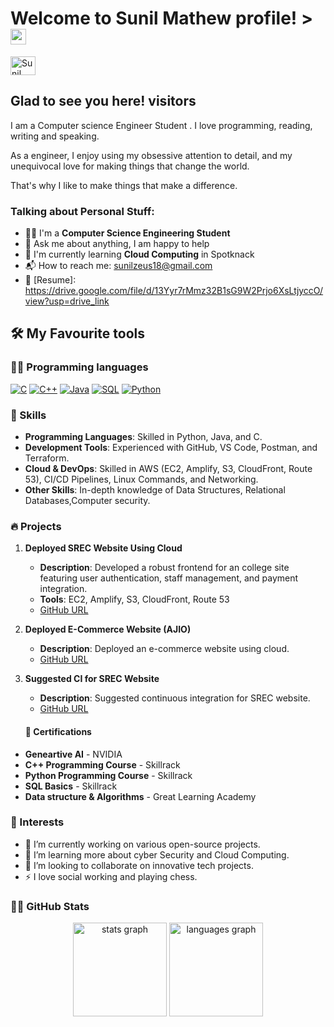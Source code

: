 # Welcome to Sunil Mathew profile! ><img src="https://media.giphy.com/media/hvRJCLFzcasrR4ia7z/giphy.gif" width="25px"></a>

<a href="https://www.linkedin.com/in/sunil-mathew-t-g/" target="_blank"><img align="center" src="https://raw.githubusercontent.com/rahuldkjain/github-profile-readme-generator/master/src/images/icons/Social/linked-in-alt.svg" alt="Sunil Mathew" height="30" width="40" /></a>
&nbsp;
## Glad to see you here!&nbsp;visitors

I am a Computer science  Engineer Student . I love programming, reading, writing and speaking.

As a engineer, I enjoy using my obsessive attention to detail, and my unequivocal love for making things that change the world.

That's why I like to make things that make a difference.

### Talking about Personal Stuff:

- 👨‍🎓 I'm a **Computer Science Engineering Student**
- 💬 Ask me about anything, I am happy to help
- 🌱 I'm currently learning **Cloud Computing** in Spotknack
- 📬 How to reach me: sunilzeus18@gmail.com
- 📝 [Resume]: https://drive.google.com/file/d/13Yyr7rMmz32B1sG9W2Prjo6XsLtjyccO/view?usp=drive_link
 
## 🛠️ My Favourite tools

### 👨‍💻 Programming languages
<p>
  <a href="#"><img alt="C" src="https://custom-icon-badges.herokuapp.com/badge/C-03599C.svg?logo=c-in-hexagon&logoColor=white"></a>
    <a href="#"><img alt="C++" src="https://custom-icon-badges.herokuapp.com/badge/C++-9C033A.svg?logo=cpp2&logoColor=white"></a>
     <a href="#"><img alt="Java" src="https://img.shields.io/badge/Java-007396.svg?logo=java&logoColor=white"></a>
        <a href="#"><img alt="SQL" src="https://custom-icon-badges.herokuapp.com/badge/SQL-025E8C.svg?logo=database&logoColor=white"></a>
            <a href="#"><img alt="Python" src="https://img.shields.io/badge/Python-14354C.svg?logo=python&logoColor=white"></a>

### 💼 Skills

- **Programming Languages**: Skilled in Python, Java, and C.
- **Development Tools**: Experienced with GitHub, VS Code, Postman, and Terraform.
- **Cloud & DevOps**: Skilled in AWS (EC2, Amplify, S3, CloudFront, Route 53), CI/CD Pipelines, Linux Commands, and Networking.
- **Other Skills**: In-depth knowledge of Data Structures, Relational Databases,Computer security.

### 🔥 Projects

1. **Deployed SREC Website Using Cloud**
   - **Description**: Developed a robust frontend for an college site featuring user authentication, staff management, and payment integration.
   - **Tools**: EC2, Amplify, S3, CloudFront, Route 53
   - [GitHub URL](https://github.com/Arjun-Debugs/SREC-Website)

2. **Deployed E-Commerce Website (AJIO)**
   - **Description**: Deployed an e-commerce website using cloud.
   - [GitHub URL](https://github.com/Arjun-Debugs/Myntra-Clone)

3. **Suggested CI for SREC Website**
   - **Description**: Suggested continuous integration for SREC website.
   - [GitHub URL](https://github.com/Arjun-Debugs/SREC-CI)
     
    #### 📜 Certifications
     
- **Geneartive AI** - NVIDIA
- **C++ Programming Course** - Skillrack
- **Python Programming Course** - Skillrack
- **SQL Basics** - Skillrack
- **Data structure & Algorithms** - Great Learning Academy

### 🌟  Interests
- 🔭 I’m currently working on various open-source projects.
- 🌱 I’m learning more about cyber Security and Cloud Computing.
- 👯 I’m looking to collaborate on innovative tech projects.
- ⚡ I love social working and playing chess.

### 👨‍💻 GitHub Stats

<div align="center">
 <img src="https://github-readme-stats.vercel.app/api?username=Sunil-mathew18 &hide_title=false&hide_rank=false&show_icons=true&include_all_commits=true&count_private=true&disable_animations=false&theme=dracula&locale=en&hide_border=false&order=1" height="150" alt="stats graph"  />
  <img src="https://github-readme-stats.vercel.app/api/top-langs?username=Sunil-mathew18 &locale=en&hide_title=false&layout=compact&card_width=320&langs_count=5&theme=dracula&hide_border=false&order=2" height="150" alt="languages graph"  />
</div>

